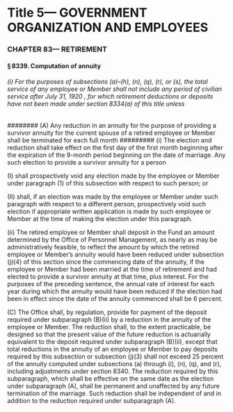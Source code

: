 
# Title 5— GOVERNMENT ORGANIZATION AND EMPLOYEES
### CHAPTER 83— RETIREMENT
#### § 8339. Computation of annuity
###### (i) For the purposes of subsections (a)–(h), (n), (q), (r), or (s), the total service of any employee or Member shall not include any period of civilian service after July 31, 1920 , for which retirement deductions or deposits have not been made under section 8334(a) of this title unless
######## (A) Any reduction in an annuity for the purpose of providing a survivor annuity for the current spouse of a retired employee or Member shall be terminated for each full month
######### (i) The election and reduction shall take effect on the first day of the first month beginning after the expiration of the 9-month period beginning on the date of marriage. Any such election to provide a survivor annuity for a person

(I) shall prospectively void any election made by the employee or Member under paragraph (1) of this subsection with respect to such person; or

(II) shall, if an election was made by the employee or Member under such paragraph with respect to a different person, prospectively void such election if appropriate written application is made by such employee or Member at the time of making the election under this paragraph.

(ii) The retired employee or Member shall deposit in the Fund an amount determined by the Office of Personnel Management, as nearly as may be administratively feasible, to reflect the amount by which the retired employee or Member’s annuity would have been reduced under subsection (j)(4) of this section since the commencing date of the annuity, if the employee or Member had been married at the time of retirement and had elected to provide a survivor annuity at that time, plus interest. For the purposes of the preceding sentence, the annual rate of interest for each year during which the annuity would have been reduced if the election had been in effect since the date of the annuity commenced shall be 6 percent.

(C) The Office shall, by regulation, provide for payment of the deposit required under subparagraph (B)(ii) by a reduction in the annuity of the employee or Member. The reduction shall, to the extent practicable, be designed so that the present value of the future reduction is actuarially equivalent to the deposit required under subparagraph (B)(ii), except that total reductions in the annuity of an employee or Member to pay deposits required by this subsection or subsection (j)(3) shall not exceed 25 percent of the annuity computed under subsections (a) through (i), (n), (q), and (r), including adjustments under section 8340. The reduction required by this subparagraph, which shall be effective on the same date as the election under subparagraph (A), shall be permanent and unaffected by any future termination of the marriage. Such reduction shall be independent of and in addition to the reduction required under subparagraph (A).
